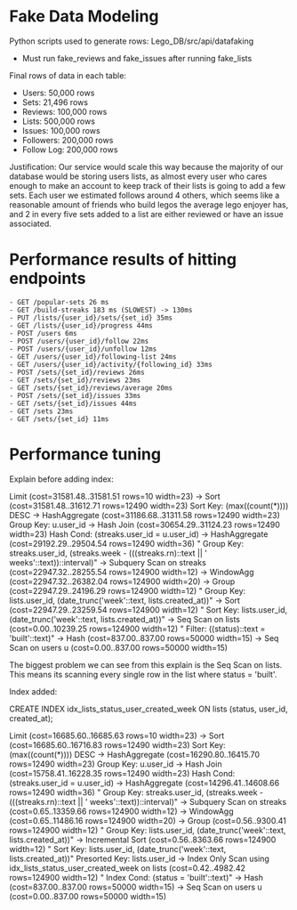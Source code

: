 # Fake Data Modeling

Python scripts used to generate rows: Lego_DB/src/api/datafaking

- Must run fake_reviews and fake_issues after running fake_lists

Final rows of data in each table:

- Users: 50,000 rows
- Sets: 21,496 rows
- Reviews: 100,000 rows
- Lists: 500,000 rows
- Issues: 100,000 rows
- Followers: 200,000 rows
- Follow Log: 200,000 rows

Justification:
Our service would scale this way because the majority of our database would be storing users lists, as almost every user who cares enough to make an account to keep track of their lists is going to add a few sets. Each user we estimated follows around 4 others, which seems like a reasonable amount of friends who build legos the average lego enjoyer has, and 2 in every five sets added to a list are either reviewed or have an issue associated.

# Performance results of hitting endpoints

    - GET /popular-sets 26 ms
    - GET /build-streaks 183 ms (SLOWEST) -> 130ms
    - PUT /lists/{user_id}/sets/{set_id} 35ms
    - GET /lists/{user_id}/progress 44ms
    - POST /users 6ms
    - POST /users/{user_id}/follow 22ms
    - POST /users/{user_id}/unfollow 12ms
    - GET /users/{user_id}/following-list 24ms
    - GET /users/{user_id}/activity/{following_id} 33ms
    - POST /sets/{set_id}/reviews 26ms
    - GET /sets/{set_id}/reviews 23ms
    - GET /sets/{set_id}/reviews/average 20ms
    - POST /sets/{set_id}/issues 33ms
    - GET /sets/{set_id}/issues 44ms
    - GET /sets 23ms
    - GET /sets/{set_id} 11ms

# Performance tuning

Explain before adding index:

Limit  (cost=31581.48..31581.51 rows=10 width=23)
  ->  Sort  (cost=31581.48..31612.71 rows=12490 width=23)
        Sort Key: (max((count(*)))) DESC
        ->  HashAggregate  (cost=31186.68..31311.58 rows=12490 width=23)
              Group Key: u.user_id
              ->  Hash Join  (cost=30654.29..31124.23 rows=12490 width=23)
                    Hash Cond: (streaks.user_id = u.user_id)
                    ->  HashAggregate  (cost=29192.29..29504.54 rows=12490 width=36)
"                          Group Key: streaks.user_id, (streaks.week - (((streaks.rn)::text || ' weeks'::text))::interval)"
                          ->  Subquery Scan on streaks  (cost=22947.32..28255.54 rows=124900 width=12)
                                ->  WindowAgg  (cost=22947.32..26382.04 rows=124900 width=20)
                                      ->  Group  (cost=22947.29..24196.29 rows=124900 width=12)
"                                            Group Key: lists.user_id, (date_trunc('week'::text, lists.created_at))"
                                            ->  Sort  (cost=22947.29..23259.54 rows=124900 width=12)
"                                                  Sort Key: lists.user_id, (date_trunc('week'::text, lists.created_at))"
                                                  ->  Seq Scan on lists  (cost=0.00..10239.25 rows=124900 width=12)
"                                                        Filter: ((status)::text = 'built'::text)"
                    ->  Hash  (cost=837.00..837.00 rows=50000 width=15)
                          ->  Seq Scan on users u  (cost=0.00..837.00 rows=50000 width=15)

The biggest problem we can see from this explain is the Seq Scan on lists. This means its scanning every single row in the list where status = 'built'. 

Index added:

CREATE INDEX idx_lists_status_user_created_week
ON lists (status, user_id, created_at);

Limit  (cost=16685.60..16685.63 rows=10 width=23)
  ->  Sort  (cost=16685.60..16716.83 rows=12490 width=23)
        Sort Key: (max((count(*)))) DESC
        ->  HashAggregate  (cost=16290.80..16415.70 rows=12490 width=23)
              Group Key: u.user_id
              ->  Hash Join  (cost=15758.41..16228.35 rows=12490 width=23)
                    Hash Cond: (streaks.user_id = u.user_id)
                    ->  HashAggregate  (cost=14296.41..14608.66 rows=12490 width=36)
"                          Group Key: streaks.user_id, (streaks.week - (((streaks.rn)::text || ' weeks'::text))::interval)"
                          ->  Subquery Scan on streaks  (cost=0.65..13359.66 rows=124900 width=12)
                                ->  WindowAgg  (cost=0.65..11486.16 rows=124900 width=20)
                                      ->  Group  (cost=0.56..9300.41 rows=124900 width=12)
"                                            Group Key: lists.user_id, (date_trunc('week'::text, lists.created_at))"
                                            ->  Incremental Sort  (cost=0.56..8363.66 rows=124900 width=12)
"                                                  Sort Key: lists.user_id, (date_trunc('week'::text, lists.created_at))"
                                                  Presorted Key: lists.user_id
                                                  ->  Index Only Scan using idx_lists_status_user_created_week on lists  (cost=0.42..4982.42 rows=124900 width=12)
"                                                        Index Cond: (status = 'built'::text)"
                    ->  Hash  (cost=837.00..837.00 rows=50000 width=15)
                          ->  Seq Scan on users u  (cost=0.00..837.00 rows=50000 width=15)